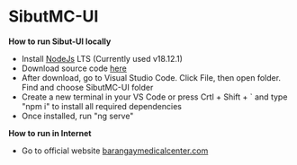 # SibutMC-UI
 
**How to run Sibut-UI locally**
- Install [NodeJs](https://nodejs.org/dist/v18.16.1/node-v18.16.1-x64.msi) LTS (Currently used v18.12.1)
- Download source code [here](https://github.com/Darwinsuuu/SibutMC-UI.git)
- After download, go to Visual Studio Code. Click File, then open folder. Find and choose SibutMC-UI folder
- Create a new terminal in your VS Code or press Crtl + Shift + ` and type "npm i" to install all required dependencies
- Once installed, run "ng serve"

**How to run in Internet**
- Go to official website [barangaymedicalcenter.com]()